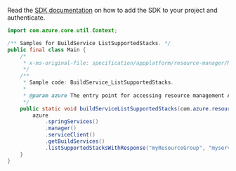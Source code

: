 Read the [SDK documentation](https://github.com/Azure/azure-sdk-for-java/blob/azure-resourcemanager_2.15.0/sdk/resourcemanager/azure-resourcemanager/README.md) on how to add the SDK to your project and authenticate.

```java
import com.azure.core.util.Context;

/** Samples for BuildService ListSupportedStacks. */
public final class Main {
    /*
     * x-ms-original-file: specification/appplatform/resource-manager/Microsoft.AppPlatform/stable/2022-04-01/examples/BuildService_ListSupportedStacks.json
     */
    /**
     * Sample code: BuildService_ListSupportedStacks.
     *
     * @param azure The entry point for accessing resource management APIs in Azure.
     */
    public static void buildServiceListSupportedStacks(com.azure.resourcemanager.AzureResourceManager azure) {
        azure
            .springServices()
            .manager()
            .serviceClient()
            .getBuildServices()
            .listSupportedStacksWithResponse("myResourceGroup", "myservice", "default", Context.NONE);
    }
}
```
